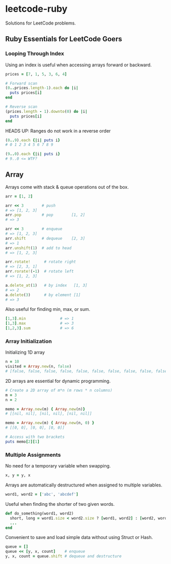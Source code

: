 # leetcode-ruby

Solutions for LeetCode problems.


## Ruby Essentials for LeetCode Goers

### Looping Through Index
Using an index is useful when accessing arrays forward or backward.
```rb
prices = [7, 1, 5, 3, 6, 4]

# Forward scan
(0..prices.length-1).each do |i|
  puts prices[i]
end

# Reverse scan
(prices.length - 1).downto(0) do |i|
  puts prices[i]
end
```

HEADS UP: Ranges do not work in a reverse order
```rb
(0..9).each {|i| puts i}
# 0 1 2 3 4 5 6 7 8 9

(9..0).each {|i| puts i}
# 9..0 <= WTF?
```

## Array
Arrays come with stack & queue operations out of the box.
```rb
arr = [1, 2]

arr << 3        # push
# => [1, 2, 3]
arr.pop         # pop        [1, 2]
# => 3

arr << 3        # enqueue
# => [1, 2, 3]
arr.shift       # dequeue    [2, 3]
# => 1
arr.unshift(1)  # add to head
# => [1, 2, 3]

arr.rotate!      # rotate right
# => [2, 3, 1]
arr.rorate!(-1)  # rotate left
# => [1, 2, 3]

a.delete_at(1)   # by index   [1, 3]
# => 2
a.delete(3)      # by element [1]
# => 3
```

Also useful for finding min, max, or sum.
```rb
[1,3].min               # => 1
[1,3].max               # => 3
[1,2,3].sum             # => 6
```

### Array Initialization
Initializing 1D array
```rb
n = 10
visited = Array.new(n, false)
# [false, false, false, false, false, false, false, false, false, false]
```

2D arrays are essential for dynamic programming.
```rb
# Create a 2D array of m*n (m rows * n columns)
m = 3
n = 2

memo = Array.new(m) { Array.new(n)}
# [[nil, nil], [nil, nil], [nil, nil]]

memo = Array.new(m) { Array.new(n, 0) }
# [[0, 0], [0, 0], [0, 0]]

# Access with two brackets
puts memo[2][1]
```

### Multiple Assignments
No need for a temporary variable when swapping.
```rb
x, y = y, x
```

Arrays are automatically destructured when assigned to multiple variables.
```rb
word1, word2 = ['abc', 'abcdef']
```

Useful when finding the shorter of two given words.
```rb
def do_something(word1, word2)
  short, long = word1.size < word2.size ? [word1, word2] : [word2, word1]
  ...
end
```

Convenient to save and load simple data without using Struct or Hash.
```rb
queue = []
queue << [y, x, count]    # enqueue
y, x, count = queue.shift # dequeue and destructure
```
